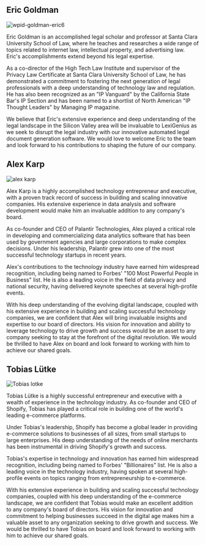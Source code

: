 ## **Eric Goldman**

![wpid-goldman-eric6](https://user-images.githubusercontent.com/75275365/234805044-9d64b07a-62a1-4522-98e8-938df7feadf9.jpg)

Eric Goldman is an accomplished legal scholar and professor at Santa Clara University School of Law, where he teaches and researches a wide range of topics related to internet law, intellectual property, and advertising law. Eric's accomplishments extend beyond his legal expertise. 

As a co-director of the High Tech Law Institute and supervisor of the Privacy Law Certificate at Santa Clara University School of Law, he has demonstrated a commitment to fostering the next generation of legal professionals with a deep understanding of technology law and regulation. He has also been recognized as an "IP Vanguard" by the California State Bar's IP Section and has been named to a shortlist of North American "IP Thought Leaders" by Managing IP magazine.

We believe that Eric's extensive experience and deep understanding of the legal landscape in the Silicon Valley area will be invaluable to LexiGenius as we seek to disrupt the legal industry with our innovative automated legal document generation software. We would love to welcome Eric to the team and look forward to his contributions to shaping the future of our company.


## **Alex Karp**

![alex karp](https://user-images.githubusercontent.com/75275365/235064397-8ccd8f5f-7678-4d29-86e8-39076ef53d98.jpg)

Alex Karp is a highly accomplished technology entrepreneur and executive, with a proven track record of success in building and scaling innovative companies. His extensive experience in data analysis and software development would make him an invaluable addition to any company's board.

As co-founder and CEO of Palantir Technologies, Alex played a critical role in developing and commercializing data analytics software that has been used by government agencies and large corporations to make complex decisions. Under his leadership, Palantir grew into one of the most successful technology startups in recent years.

Alex's contributions to the technology industry have earned him widespread recognition, including being named to Forbes' "100 Most Powerful People in Business" list. He is also a leading voice in the field of data privacy and national security, having delivered keynote speeches at several high-profile events.

With his deep understanding of the evolving digital landscape, coupled with his extensive experience in building and scaling successful technology companies, we are confident that Alex will bring invaluable insights and expertise to our board of directors. His vision for innovation and ability to leverage technology to drive growth and success would be an asset to any company seeking to stay at the forefront of the digital revolution. We would be thrilled to have Alex on board and look forward to working with him to achieve our shared goals.


## **Tobias Lütke**

![Tobias lotke](https://user-images.githubusercontent.com/75275365/235065132-0026ebbf-8d5a-4e2f-b75a-e1be9676af17.jpg)

Tobias Lütke is a highly successful entrepreneur and executive with a wealth of experience in the technology industry. As co-founder and CEO of Shopify, Tobias has played a critical role in building one of the world's leading e-commerce platforms.

Under Tobias's leadership, Shopify has become a global leader in providing e-commerce solutions to businesses of all sizes, from small startups to large enterprises. His deep understanding of the needs of online merchants has been instrumental in driving Shopify's growth and success.

Tobias's expertise in technology and innovation has earned him widespread recognition, including being named to Forbes' "Billionaires" list. He is also a leading voice in the technology industry, having spoken at several high-profile events on topics ranging from entrepreneurship to e-commerce.

With his extensive experience in building and scaling successful technology companies, coupled with his deep understanding of the e-commerce landscape, we are confident that Tobias would make an excellent addition to any company's board of directors. His vision for innovation and commitment to helping businesses succeed in the digital age makes him a valuable asset to any organization seeking to drive growth and success. We would be thrilled to have Tobias on board and look forward to working with him to achieve our shared goals.

